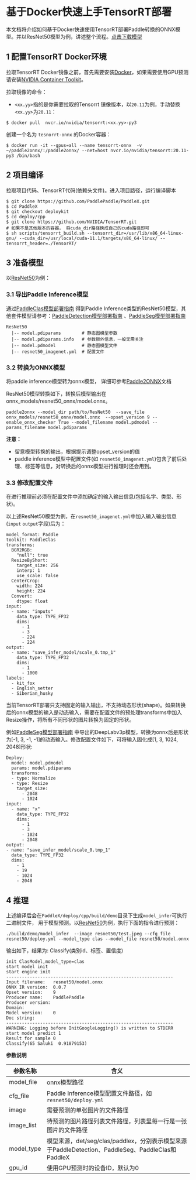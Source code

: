 # 基于Docker快速上手TensorRT部署

本文档将介绍如何基于Docker快速使用TensorRT部署Paddle转换的ONNX模型。并以ResNet50模型为例，讲述整个流程。[点击下载模型](https://bj.bcebos.com/paddlex/deploy2/models/resnet50_trt.tar.gz)

## 1 配置TensorRT Docker环境
拉取TensorRT Docker镜像之前，首先需要安装[Docker](https://docs.docker.com/engine/install/)，如果需要使用GPU预测请安装[NVIDIA Container Toolkit](https://github.com/NVIDIA/nvidia-docker)。


拉取镜像的命令：

- `<xx.yy>`指的是你需要拉取的Tensorrt 镜像版本，以`20.11`为例，手动替换`<xx.yy>`为`20.11`：

```
$ docker pull  nvcr.io/nvidia/tensorrt:<xx.yy>-py3
```

创建一个名为 `tesnorrt-onnx` 的Docker容器：

```
$ docker run -it --gpus=all --name tensorrt-onnx  -v ~/paddle2onnx/:/paddle2onnx/ --net=host nvcr.io/nvidia/tensorrt:20.11-py3 /bin/bash
```
## 2 项目编译

拉取项目代码、TensorRT代码(依赖头文件)。进入项目路径，运行编译脚本

```
$ git clone https://github.com/PaddlePaddle/PaddleX.git
$ cd PaddleX
$ git checkout deploykit
$ cd deploy/cpp
$ git clone https://github.com/NVIDIA/TensorRT.git
# 如果不是其他版本的容器， 将cuda_dir路径换成自己的cuda路径即可
$ sh scripts/tensorrt_build.sh --tensorrt_dir=/usr/lib/x86_64-linux-gnu/ --cuda_dir=/usr/local/cuda-11.1/targets/x86_64-linux/ --tensorrt_header=./TensorRT/
```

## 3 准备模型

以[ResNet50](https://bj.bcebos.com/paddlex/deploy2/models/resnet50_trt.tar.gz)为例：

### 3.1 导出Paddle Inference模型 

通过[PaddleClas模型部署指南](../../models/paddleclas.md) 得到Paddle Inference类型的ResNet50模型，其他套件模型请参考：[PaddleDetection模型部署指南](../../models/paddledetection.md) 、[PaddleSeg模型部署指南](../../models/paddleseg.md) 

```
ResNet50
  |-- model.pdiparams        # 静态图模型参数
  |-- model.pdiparams.info   # 参数额外信息，一般无需关注
  |-- model.pdmodel          # 静态图模型文件
  |-- resnet50_imagenet.yml  # 配置文件
```

### 3.2 转换为ONNX模型

将paddle inference模型转为onnx模型， 详细可参考[Paddle2ONNX](https://github.com/PaddlePaddle/Paddle2ONNX.git)文档

ResNet50模型转换如下，转换后模型输出在 onnx_models/resnet50_onnx/model.onnx。 

```
paddle2onnx --model_dir path/to/ResNet50  --save_file onnx_models/resnet50_onnx/model.onnx  --opset_version 9 --enable_onnx_checker True --model_filename model.pdmodel --params_filename model.pdiparams
```

**注意：**

- 留意模型转换的输出，根据提示调整opset_version的值
- paddle inference模型中配置文件(如 `resnet50_imagenet.yml`)包含了前后处理、标签等信息，对转换后的onnx模型进行推理时还会用到。

### 3.3 修改配置文件

在进行推理前必须在配置文件中添加确定的输入输出信息(包括名字、类型、形状)。

以上述ResNet50模型为例，在`resnet50_imagenet.yml`中加入输入输出信息(`input` `output`字段)后为：

```
model_format: Paddle
toolkit: PaddleClas
transforms:
  BGR2RGB:
    "null": true
  ResizeByShort:
    target_size: 256
    interp: 1
    use_scale: false
  CenterCrop:
    width: 224
    height: 224
  Convert:
    dtype: float
input:
  - name: "inputs"
    data_type: TYPE_FP32
    dims:
      - 1
      - 3
      - 224
      - 224
output:
  - name: "save_infer_model/scale_0.tmp_1"
    data_type: TYPE_FP32
    dims:
      - 1
      - 1000
labels:
  - kit_fox
  - English_setter
  - Siberian_husky
```

当前TensorRT部署只支持固定的输入输出，不支持动态形状(shape)。如果转换后的onnx模型的输入是动态输入，需要在配置文件的预处理transforms中加入Resize操作，将所有不同形状的图片转换为固定的形状。

例如[PaddleSeg模型部署指南](../../models/paddleseg.md) 中导出的DeepLabv3p模型，转换为onnx后是形状为[-1, 3, -1, -1]的动态输入。修改配置文件如下，可将输入固化成[1, 3, 1024, 2048]形状:

```
Deploy:
  model: model.pdmodel
  params: model.pdiparams
  transforms:
  - type: Normalize
  - type: Resize
    target_size:
      - 2048
      - 1024
input:
  - name: "x"
    data_type: TYPE_FP32
    dims:
      - 1
      - 3
      - 1024
      - 2048
output:
- name: "save_infer_model/scale_0.tmp_1"
  data_type: TYPE_FP32
  dims:
    - 1
    - 19
    - 1024
    - 2048
```

## 4 推理

上述编译后会在`PaddleX/deploy/cpp/build/demo`目录下生成`model_infer`可执行二进制文件， 用于模型预测。以[ResNet50](https://bj.bcebos.com/paddlex/deploy2/models/resnet50_trt.tar.gz)为例，执行下面的指令进行预测：

```
./build/demo/model_infer  --image resnet50/test.jpeg --cfg_file resnet50/deploy.yml --model_type clas --model_file resnet50/model.onnx
```

输出如下，结果为: Classify(类别id、标签、置信度)

```
init ClasModel,model_type=clas
start model init
start engine init
----------------------------------------------------------------
Input filename:   resnet50/model.onnx
ONNX IR version:  0.0.7
Opset version:    9
Producer name:    PaddlePaddle
Producer version:
Domain:
Model version:    0
Doc string:
----------------------------------------------------------------
WARNING: Logging before InitGoogleLogging() is written to STDERR
start model predict 1
Result for sample 0
Classify(65	Saluki	0.91879153)
```

**参数说明**

| 参数名称   | 含义                                                         |
| ---------- | ------------------------------------------------------------ |
| model_file | onnx模型路径                                                 |
| cfg_file   | Paddle Inference模型配置文件路径，如`resnet50/deploy.yml`    |
| image      | 需要预测的单张图片的文件路径                                 |
| image_list | 待预测的图片路径列表文件路径，列表里每一行是一张图片的文件路径 |
| model_type | 模型来源，det/seg/clas/paddlex，分别表示模型来源于PaddleDetection、PaddleSeg、PaddleClas和PaddleX |
| gpu_id     | 使用GPU预测时的设备ID，默认为0                               |

